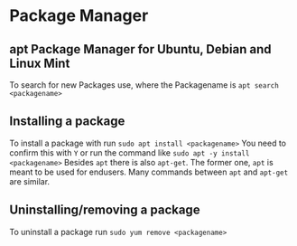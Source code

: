 # Package Manager
## apt Package Manager for Ubuntu, Debian and Linux Mint
To search for new Packages use, where the Packagename is _<packagename>_
`apt search <packagename>`

## Installing a package
To install a package with _<packagename>_ run
`sudo apt install <packagename>`  You need to confirm this with `Y` or run the command like
`sudo apt -y install <packagename>`
Besides `apt` there is also `apt-get`. The former one, `apt` is meant
to be used for endusers. Many commands between `apt` and `apt-get` are similar.

## Uninstalling/removing a package
To uninstall a package run `sudo yum remove <packagename>`
